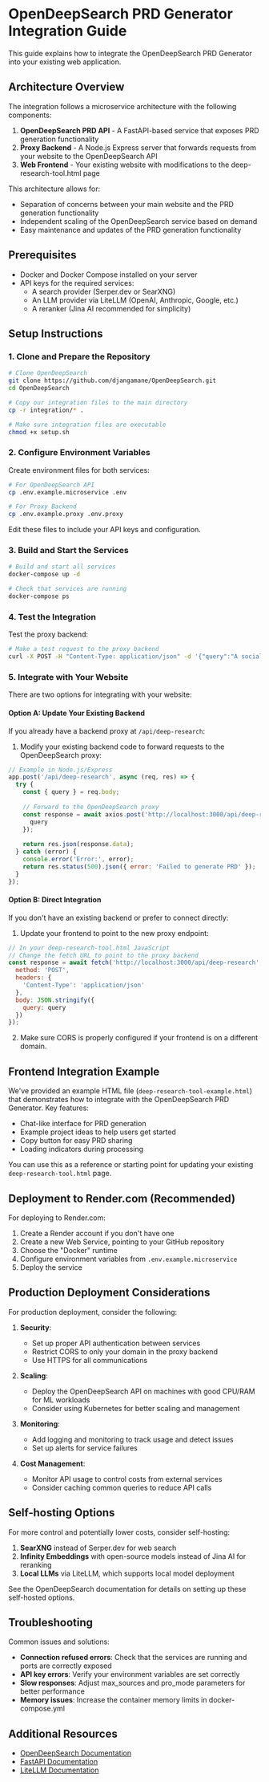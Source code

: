 # OpenDeepSearch PRD Generator Integration Guide

This guide explains how to integrate the OpenDeepSearch PRD Generator into your existing web application.

## Architecture Overview

The integration follows a microservice architecture with the following components:

1. **OpenDeepSearch PRD API** - A FastAPI-based service that exposes PRD generation functionality
2. **Proxy Backend** - A Node.js Express server that forwards requests from your website to the OpenDeepSearch API
3. **Web Frontend** - Your existing website with modifications to the deep-research-tool.html page

This architecture allows for:
- Separation of concerns between your main website and the PRD generation functionality
- Independent scaling of the OpenDeepSearch service based on demand
- Easy maintenance and updates of the PRD generation functionality

## Prerequisites

- Docker and Docker Compose installed on your server
- API keys for the required services:
  - A search provider (Serper.dev or SearXNG)
  - An LLM provider via LiteLLM (OpenAI, Anthropic, Google, etc.)
  - A reranker (Jina AI recommended for simplicity)

## Setup Instructions

### 1. Clone and Prepare the Repository

```bash
# Clone OpenDeepSearch
git clone https://github.com/djangamane/OpenDeepSearch.git
cd OpenDeepSearch

# Copy our integration files to the main directory
cp -r integration/* .

# Make sure integration files are executable
chmod +x setup.sh
```

### 2. Configure Environment Variables

Create environment files for both services:

```bash
# For OpenDeepSearch API
cp .env.example.microservice .env

# For Proxy Backend
cp .env.example.proxy .env.proxy
```

Edit these files to include your API keys and configuration.

### 3. Build and Start the Services

```bash
# Build and start all services
docker-compose up -d

# Check that services are running
docker-compose ps
```

### 4. Test the Integration

Test the proxy backend:

```bash
# Make a test request to the proxy backend
curl -X POST -H "Content-Type: application/json" -d '{"query":"A social media app for pet owners"}' http://localhost:3000/api/deep-research
```

### 5. Integrate with Your Website

There are two options for integrating with your website:

#### Option A: Update Your Existing Backend

If you already have a backend proxy at `/api/deep-research`:

1. Modify your existing backend code to forward requests to the OpenDeepSearch proxy:

```javascript
// Example in Node.js/Express
app.post('/api/deep-research', async (req, res) => {
  try {
    const { query } = req.body;
    
    // Forward to the OpenDeepSearch proxy
    const response = await axios.post('http://localhost:3000/api/deep-research', {
      query
    });
    
    return res.json(response.data);
  } catch (error) {
    console.error('Error:', error);
    return res.status(500).json({ error: 'Failed to generate PRD' });
  }
});
```

#### Option B: Direct Integration

If you don't have an existing backend or prefer to connect directly:

1. Update your frontend to point to the new proxy endpoint:

```javascript
// In your deep-research-tool.html JavaScript
// Change the fetch URL to point to the proxy backend
const response = await fetch('http://localhost:3000/api/deep-research', {
  method: 'POST',
  headers: {
    'Content-Type': 'application/json'
  },
  body: JSON.stringify({
    query: query
  })
});
```

2. Make sure CORS is properly configured if your frontend is on a different domain.

## Frontend Integration Example

We've provided an example HTML file (`deep-research-tool-example.html`) that demonstrates how to integrate with the OpenDeepSearch PRD Generator. Key features:

- Chat-like interface for PRD generation
- Example project ideas to help users get started
- Copy button for easy PRD sharing
- Loading indicators during processing

You can use this as a reference or starting point for updating your existing `deep-research-tool.html` page.

## Deployment to Render.com (Recommended)

For deploying to Render.com:

1. Create a Render account if you don't have one
2. Create a new Web Service, pointing to your GitHub repository
3. Choose the "Docker" runtime
4. Configure environment variables from `.env.example.microservice`
5. Deploy the service

## Production Deployment Considerations

For production deployment, consider the following:

1. **Security**:
   - Set up proper API authentication between services
   - Restrict CORS to only your domain in the proxy backend
   - Use HTTPS for all communications

2. **Scaling**:
   - Deploy the OpenDeepSearch API on machines with good CPU/RAM for ML workloads
   - Consider using Kubernetes for better scaling and management

3. **Monitoring**:
   - Add logging and monitoring to track usage and detect issues
   - Set up alerts for service failures

4. **Cost Management**:
   - Monitor API usage to control costs from external services
   - Consider caching common queries to reduce API calls

## Self-hosting Options

For more control and potentially lower costs, consider self-hosting:

1. **SearXNG** instead of Serper.dev for web search
2. **Infinity Embeddings** with open-source models instead of Jina AI for reranking
3. **Local LLMs** via LiteLLM, which supports local model deployment

See the OpenDeepSearch documentation for details on setting up these self-hosted options.

## Troubleshooting

Common issues and solutions:

- **Connection refused errors**: Check that the services are running and ports are correctly exposed
- **API key errors**: Verify your environment variables are set correctly
- **Slow responses**: Adjust max_sources and pro_mode parameters for better performance
- **Memory issues**: Increase the container memory limits in docker-compose.yml

## Additional Resources

- [OpenDeepSearch Documentation](https://github.com/sentient-agi/OpenDeepSearch)
- [FastAPI Documentation](https://fastapi.tiangolo.com/)
- [LiteLLM Documentation](https://docs.litellm.ai/docs/) 